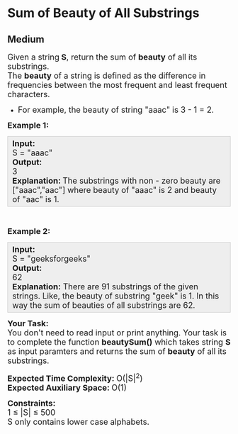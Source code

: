 # Sum of Beauty of All Substrings
## Medium
<div class="problems_problem_content__Xm_eO"><p><span style="font-size:18px">Given a&nbsp;string<strong> S</strong>, return the sum of <strong>beauty</strong> of all its substrings.<br>
The <strong>beauty</strong> of a string is defined as the difference in frequencies between the most frequent and least frequent characters.</span></p>

<ul>
	<li><span style="font-size:18px">For example, the beauty of string "aaac" is 3 - 1 = 2.</span></li>
</ul>

<p><span style="font-size:18px"><strong>Example 1:</strong></span></p>

<div style="background: rgb(238, 238, 238); border: 1px solid rgb(204, 204, 204); padding: 5px 10px; --darkreader-inline-bgimage: initial; --darkreader-inline-bgcolor:#222426; --darkreader-inline-border-top:#3e4446; --darkreader-inline-border-right:#3e4446; --darkreader-inline-border-bottom:#3e4446; --darkreader-inline-border-left:#3e4446;"><span style="font-size:18px"><strong>Input:</strong><br>
S = "aaac"<br>
<strong>Output: </strong><br>
3<br>
<strong>Explanation:&nbsp;</strong>The substrings with non - zero&nbsp;beauty are ["aaac","aac"] where beauty of "aaac" is 2 and beauty of "aac" is 1.</span></div>

<p>&nbsp;</p>

<p><span style="font-size:18px"><strong>Example 2:</strong></span></p>

<div style="background: rgb(238, 238, 238); border: 1px solid rgb(204, 204, 204); padding: 5px 10px; --darkreader-inline-bgimage: initial; --darkreader-inline-bgcolor:#222426; --darkreader-inline-border-top:#3e4446; --darkreader-inline-border-right:#3e4446; --darkreader-inline-border-bottom:#3e4446; --darkreader-inline-border-left:#3e4446;"><span style="font-size:18px"><strong>Input:</strong><br>
S = "geeksforgeeks"<br>
<strong>Output: </strong><br>
62<br>
<strong>Explanation:</strong> There are 91&nbsp;substrings of the given strings. Like, the beauty of substring "geek" is 1. In this way the sum of&nbsp;beauties of all substrings are 62.</span></div>

<p><span style="font-size:18px"><strong>Your Task:</strong><br>
You don't need to read input or print anything. Your task is to complete the function <strong>beautySum()</strong> which takes&nbsp;string <strong>S</strong> as input paramters&nbsp;and returns the sum of <strong>beauty</strong> of all its substrings.&nbsp;</span></p>

<p><span style="font-size:18px"><strong>Expected Time Complexity: </strong>O(|S|<sup>2</sup>)<br>
<strong>Expected Auxiliary Space: </strong>O(1)</span></p>

<p><span style="font-size:18px"><strong>Constraints:&nbsp;</strong><br>
1 ≤ |S|&nbsp;≤ 500<br>
S only contains lower case alphabets.</span></p>
</div>